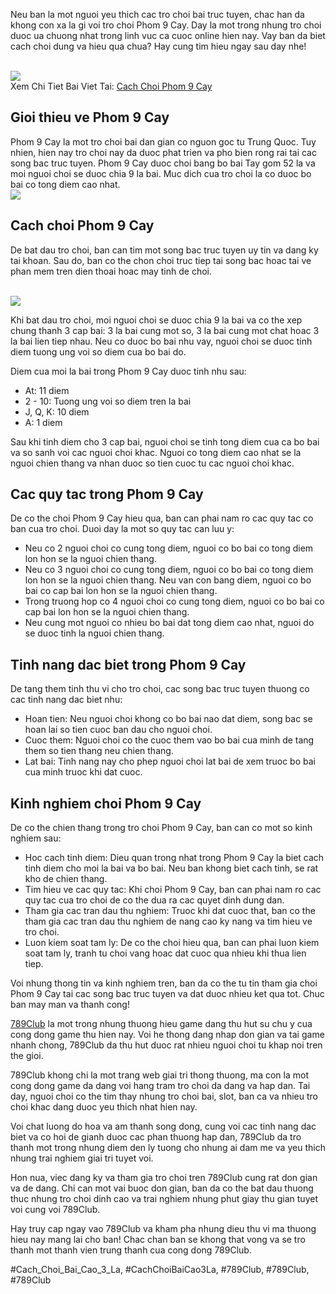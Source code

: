 <p>Neu ban la mot nguoi yeu thich cac tro choi bai truc tuyen, chac han da khong con xa la gi voi tro choi Phom 9 Cay. Day la mot trong nhung tro choi duoc ua chuong nhat trong linh vuc ca cuoc online hien nay. Vay ban da biet cach choi dung va hieu qua chua? Hay cung tim hieu ngay sau day nhe!</p><br><img src="https://789clubwin.org/wp-content/uploads/2025/04/Huong-dan-chi-tiet-cach-choi-phom-9-cay-tung-buoc.png"></br>
Xem Chi Tiet Bai Viet Tai: <a href="https://789clubwin.org/cach-choi-phom-9-cay/">Cach Choi Phom 9 Cay</a><h2>Gioi thieu ve Phom 9 Cay</h2><p>Phom 9 Cay la mot tro choi bai dan gian co nguon goc tu Trung Quoc. Tuy nhien, hien nay tro choi nay da duoc phat trien va pho bien rong rai tai cac song bac truc tuyen. Phom 9 Cay duoc choi bang bo bai Tay gom 52 la va moi nguoi choi se duoc chia 9 la bai. Muc dich cua tro choi la co duoc bo bai co tong diem cao nhat.<br><img src="https://789clubwin.org/wp-content/uploads/2025/04/Cach-choi-phom-9-cay-co-ban-cho-nguoi-moi-bat-dau.png"></br><h2>Cach choi Phom 9 Cay</h2><p>De bat dau tro choi, ban can tim mot song bac truc tuyen uy tin va dang ky tai khoan. Sau do, ban co the chon choi truc tiep tai song bac hoac tai ve phan mem tren dien thoai hoac may tinh de choi.</p><br><img src="https://789clubwin.org/wp-content/uploads/2025/04/Cach-Choi-Phom-9-Cay-De-Hieu-Va-Chi-Tiet-Cho-Nguoi-Moi.png"></br><p>Khi bat dau tro choi, moi nguoi choi se duoc chia 9 la bai va co the xep chung thanh 3 cap bai: 3 la bai cung mot so, 3 la bai cung mot chat hoac 3 la bai lien tiep nhau. Neu co duoc bo bai nhu vay, nguoi choi se duoc tinh diem tuong ung voi so diem cua bo bai do.<p>Diem cua moi la bai trong Phom 9 Cay duoc tinh nhu sau:</p><ul>
<li>At: 11 diem</li>
<li>2 - 10: Tuong ung voi so diem tren la bai</li>
<li>J, Q, K: 10 diem</li>
<li>A: 1 diem</li>
</ul><p>Sau khi tinh diem cho 3 cap bai, nguoi choi se tinh tong diem cua ca bo bai va so sanh voi cac nguoi choi khac. Nguoi co tong diem cao nhat se la nguoi chien thang va nhan duoc so tien cuoc tu cac nguoi choi khac.<h2>Cac quy tac trong Phom 9 Cay</h2><p>De co the choi Phom 9 Cay hieu qua, ban can phai nam ro cac quy tac co ban cua tro choi. Duoi day la mot so quy tac can luu y:</p><ul>
<li>Neu co 2 nguoi choi co cung tong diem, nguoi co bo bai co tong diem lon hon se la nguoi chien thang.</li>
<li>Neu co 3 nguoi choi co cung tong diem, nguoi co bo bai co tong diem lon hon se la nguoi chien thang. Neu van con bang diem, nguoi co bo bai co cap bai lon hon se la nguoi chien thang.</li>
<li>Trong truong hop co 4 nguoi choi co cung tong diem, nguoi co bo bai co cap bai lon hon se la nguoi chien thang.</li>
<li>Neu cung mot nguoi co nhieu bo bai dat tong diem cao nhat, nguoi do se duoc tinh la nguoi chien thang.</li>
</ul><h2>Tinh nang dac biet trong Phom 9 Cay</h2><p>De tang them tinh thu vi cho tro choi, cac song bac truc tuyen thuong co cac tinh nang dac biet nhu:</p><ul>
<li>Hoan tien: Neu nguoi choi khong co bo bai nao dat diem, song bac se hoan lai so tien cuoc ban dau cho nguoi choi.</li>
<li>Cuoc them: Nguoi choi co the cuoc them vao bo bai cua minh de tang them so tien thang neu chien thang.</li>
<li>Lat bai: Tinh nang nay cho phep nguoi choi lat bai de xem truoc bo bai cua minh truoc khi dat cuoc.</li>
</ul><h2>Kinh nghiem choi Phom 9 Cay</h2><p>De co the chien thang trong tro choi Phom 9 Cay, ban can co mot so kinh nghiem sau:</p><ul>
<li>Hoc cach tinh diem: Dieu quan trong nhat trong Phom 9 Cay la biet cach tinh diem cho moi la bai va bo bai. Neu ban khong biet cach tinh, se rat kho de chien thang.</li>
<li>Tim hieu ve cac quy tac: Khi choi Phom 9 Cay, ban can phai nam ro cac quy tac cua tro choi de co the dua ra cac quyet dinh dung dan.</li>
<li>Tham gia cac tran dau thu nghiem: Truoc khi dat cuoc that, ban co the tham gia cac tran dau thu nghiem de nang cao ky nang va tim hieu ve tro choi.</li>
<li>Luon kiem soat tam ly: De co the choi hieu qua, ban can phai luon kiem soat tam ly, tranh tu choi vang hoac dat cuoc qua nhieu khi thua lien tiep.</li>
</ul><p>Voi nhung thong tin va kinh nghiem tren, ban da co the tu tin tham gia choi Phom 9 Cay tai cac song bac truc tuyen va dat duoc nhieu ket qua tot. Chuc ban may man va thanh cong!</p><p><a href="https://789clubwin.org/">789Club</a> la mot trong nhung thuong hieu game dang thu hut su chu y cua cong dong game thu hien nay. Voi he thong dang nhap don gian va tai game nhanh chong, 789Club da thu hut duoc rat nhieu nguoi choi tu khap noi tren the gioi.

789Club khong chi la mot trang web giai tri thong thuong, ma con la mot cong dong game da dang voi hang tram tro choi da dang va hap dan. Tai day, nguoi choi co the tim thay nhung tro choi bai, slot, ban ca va nhieu tro choi khac dang duoc yeu thich nhat hien nay.

Voi chat luong do hoa va am thanh song dong, cung voi cac tinh nang dac biet va co hoi de gianh duoc cac phan thuong hap dan, 789Club da tro thanh mot trong nhung diem den ly tuong cho nhung ai dam me va yeu thich nhung trai nghiem giai tri tuyet voi.

Hon nua, viec dang ky va tham gia tro choi tren 789Club cung rat don gian va de dang. Chi can mot vai buoc don gian, ban da co the bat dau thuong thuc nhung tro choi dinh cao va trai nghiem nhung phut giay thu gian tuyet voi cung voi 789Club.

Hay truy cap ngay vao 789Club va kham pha nhung dieu thu vi ma thuong hieu nay mang lai cho ban! Chac chan ban se khong that vong va se tro thanh mot thanh vien trung thanh cua cong dong 789Club.</p>
#Cach_Choi_Bai_Cao_3_La, #CachChoiBaiCao3La, #789Club, #789Club, #789Club
